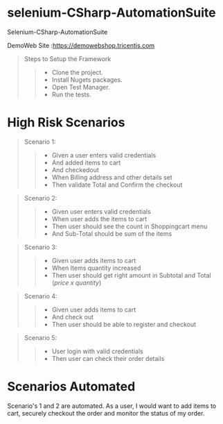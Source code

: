 # selenium-CSharp-AutomationSuite
Selenium-CSharp-AutomationSuite

DemoWeb Site :https://demowebshop.tricentis.com

> Steps to Setup the Framework
>> - Clone the project.
>> - Install Nugets packages.
>> - Open Test Manager.
>> - Run the tests.

# High Risk Scenarios

>Scenario 1:
>> - Given a user enters valid credentials
>> - And added items to cart
>> - And checkedout
>> - When Billing address and other details set
>> - Then validate Total and Confirm the checkout

>Scenario 2:
>> - Given user enters valid credentials
>> - When user adds the items to cart
>> - Then user should see the count in Shoppingcart menu
>> - And Sub-Total should be sum of the items

> Scenario 3:
>> - Given user adds items to cart 
>> - When Items quantity increased 
>> - Then user should get right amount in Subtotal and Total (*price x quantity*)

> Scenario 4:
>> - Given user adds items to cart 
>> - And check out
>> - Then user should be able to register and checkout

> Scenario 5:
>> - User login with valid credentials
>> - Then user can check their order details 

# Scenarios Automated

Scenario's 1 and 2 are automated. As a user, I would want to add items to cart, securely checkout the order and monitor the status of my order.
